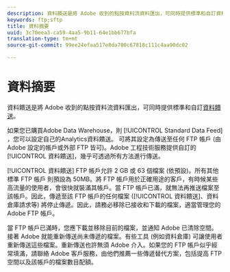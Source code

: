 ```yaml
---
description: 資料饋送是將 Adobe 收到的點按資料流資料匯出，可同時提供標準和自訂資料饋送。
keywords: ftp;sftp
title: 資料摘要
uuid: 3c70eea3-ca59-4aa5-9b11-64e1bb677bfa
translation-type: tm+mt
source-git-commit: 99ee24efaa517e8da700c67818c111c4aa90dc02

---
```



# 資料摘要

資料饋送是將 Adobe 收到的點按資料流資料匯出，可同時提供標準和自訂[資料饋送](/help/export/analytics-data-feed/data-feed-overview.md)。

如果您已購買Adobe Data Warehouse，則 [!UICONTROL Standard Data Feed] ，您可以設定自己的Analytics資料饋送。 可將其設定為傳送至任何 FTP 帳戶 (由 Adobe 設定的帳戶或外部 FTP 皆可)。Adobe 工程技術服務提供自訂的[!UICONTROL 資料饋送]，幾乎可透過所有方法進行傳送。

[!UICONTROL 資料饋送] FTP 帳戶允許 2 GB 或 63 個檔案 (依預設)。所有其他標準 FTP 帳戶 則預設為 50MB。將 FTP 帳戶用於正確用途的客戶，有時候某些高流量的使用者，會很快就裝滿其帳戶。當 FTP 帳戶已滿，就無法再推送檔案至該帳戶。因此，傳遞至該 FTP 帳戶的任何檔案 ([!UICONTROL 資料饋送]、資料倉庫請求等) 將停止傳遞。因此，請務必移除已接收和下載的檔案，適當管理您的 Adobe FTP 帳戶。

當 FTP 帳戶已滿時，您應下載並移除目前的檔案，並通知 Adobe 已清除空間。接著 Adobe 就能重新傳送尚未傳遞的檔案。有些工具 (例如資料倉庫) 可讓使用者重新傳送這些檔案。重新傳送也許無須 Adobe 介入。如果您的 FTP 帳戶似乎經常填滿，請聯絡 Adobe 客戶服務，由他們推薦一些傳遞替代方案，包括提高 FTP 空間以及該帳戶的檔案數目配額。
